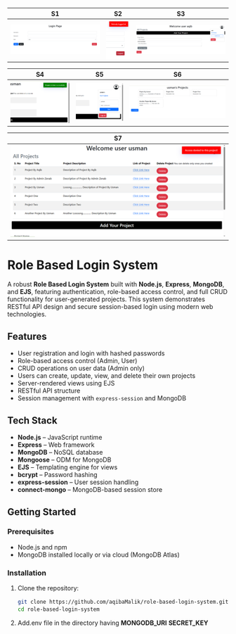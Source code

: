 | S1 | S2 | S3 |
|----|----|----|
| ![](Screenshots/Screenshot%20%285%29.png) | ![](Screenshots/Screenshot%20%287%29.png) | ![](Screenshots/Screenshot%20%289%29.png) |

| S4 | S5 | S6 |
|----|----|----|
| ![](Screenshots/Screenshot%20%2813%29.png) | ![](Screenshots/Screenshot%20%2814%29.png) | ![](Screenshots/Screenshot%20%2815%29.png) |

| S7 |
|----|
| ![](Screenshots/Screenshot%20%2816%29.png) |

# Role Based Login System

A robust **Role Based Login System** built with **Node.js**, **Express**, **MongoDB**, and **EJS**, featuring authentication, role-based access control, and full CRUD functionality for user-generated projects. This system demonstrates RESTful API design and secure session-based login using modern web technologies.

## Features

- User registration and login with hashed passwords
- Role-based access control (Admin, User)
- CRUD operations on user data (Admin only)
- Users can create, update, view, and delete their own projects
- Server-rendered views using EJS
- RESTful API structure
- Session management with `express-session` and MongoDB

## Tech Stack

- **Node.js** – JavaScript runtime
- **Express** – Web framework
- **MongoDB** – NoSQL database
- **Mongoose** – ODM for MongoDB
- **EJS** – Templating engine for views
- **bcrypt** – Password hashing
- **express-session** – User session handling
- **connect-mongo** – MongoDB-based session store

## Getting Started

### Prerequisites

- Node.js and npm
- MongoDB installed locally or via cloud (MongoDB Atlas)

### Installation

1. Clone the repository:
   ```bash
   git clone https://github.com/aqibaMalik/role-based-login-system.git
   cd role-based-login-system

2. Add.env file in the directory having
   **MONGODB_URI**
   **SECRET_KEY** 
